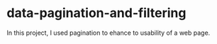 # data-pagination-and-filtering
In this project, I used pagination to ehance to usability of a web page. 